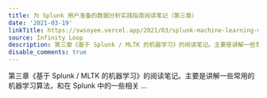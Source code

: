 ```yaml
---
title: 为 Splunk 用户准备的数据分析实践指南阅读笔记（第三章）
date: '2021-03-19'
linkTitle: https://swsoyee.vercel.app/2021/03/splunk-machine-learning-memo-2/
source: Infinity Loop
description: 第三章《基于 Splunk / MLTK 的机器学习》的阅读笔记。主要是讲解一些常用的机器学习算法，和在 Splunk 中的一些相关 ...
disable_comments: true
---
```

第三章《基于 Splunk / MLTK 的机器学习》的阅读笔记。主要是讲解一些常用的机器学习算法，和在 Splunk 中的一些相关 ...